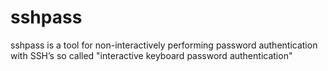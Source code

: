 # sshpass
sshpass is a tool for non-interactively performing password authentication with SSH’s so called "interactive keyboard password authentication"
